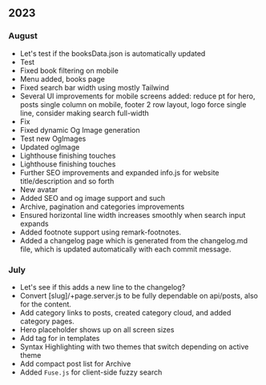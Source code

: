 ## 2023

### August
- Let's test if the booksData.json is automatically updated
- Test
- Fixed book filtering on mobile
- Menu added, books page
- Fixed search bar width using mostly Tailwind
- Several UI improvements for mobile screens added: reduce pt for hero, posts single column on mobile, footer 2 row layout, logo force single line, consider making search full-width
- Fix
- Fixed dynamic Og Image generation
- Test new OgImages
- Updated ogImage
- Lighthouse finishing touches
- Lighthouse finishing touches
- Further SEO improvements and expanded info.js for website title/description and so forth
- New avatar
- Added SEO and og image support and such
- Archive, pagination and categories improvements
- Ensured horizontal line width increases smoothly when search input expands
- Added footnote support using remark-footnotes. 
- Added a changelog page which is generated from the changelog.md file, which is updated automatically with each commit message.



















### July
- Let's see if this adds a new line to the changelog?
- Convert [slug]/+page.server.js to be fully dependable on api/posts, also for the content.
- Add category links to posts, created category cloud, and added category pages.
- Hero placeholder shows up on all screen sizes
- Add tag for in templates
- Syntax Highlighting with two themes that switch depending on active theme
- Add compact post list for Archive
- Added `Fuse.js` for client-side fuzzy search

